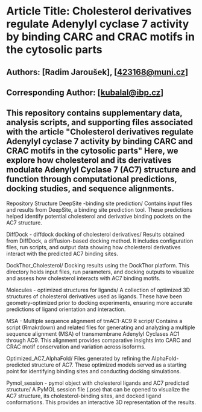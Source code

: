 # Article Title: Cholesterol derivatives regulate Adenylyl cyclase 7 activity by binding CARC and CRAC motifs in the cytosolic parts

## Authors: [Radim Jaroušek], [423168@muni.cz]

## Corresponding Author: [kubalal@ibp.cz]

## This repository contains supplementary data, analysis scripts, and supporting files associated with the article "Cholesterol derivatives regulate Adenylyl cyclase 7 activity by binding CARC and CRAC motifs in the cytosolic parts" Here, we explore how cholesterol and its derivatives modulate Adenylyl Cyclase 7 (AC7) structure and function through computational predictions, docking studies, and sequence alignments.

Repository Structure
DeepSite -binding site prediction/
Contains input files and results from DeepSite, a binding site prediction tool. These predictions helped identify potential cholesterol and derivative binding pockets on the AC7 structure.

DiffDock - diffdock docking of cholesterol derivatives/
Results obtained from DiffDock, a diffusion-based docking method. It includes configuration files, run scripts, and output data showing how cholesterol derivatives interact with the predicted AC7 binding sites.

DockThor_Cholesterol/
Docking results using the DockThor platform. This directory holds input files, run parameters, and docking outputs to visualize and assess how cholesterol interacts with AC7 binding motifs.

Molecules - optimized structures for ligands/
A collection of optimized 3D structures of cholesterol derivatives used as ligands. These have been geometry-optimized prior to docking experiments, ensuring more accurate predictions of ligand orientation and interaction.

MSA - Multiple sequence alignment of tmAC1-AC9 R script/
Contains a script (Rmakrdown) and related files for generating and analyzing a multiple sequence alignment (MSA) of transmembrane Adenylyl Cyclases AC1 through AC9. This alignment provides comparative insights into CARC and CRAC motif conservation and variation across isoforms.

Optimized_AC7_AlphaFold/
Files generated by refining the AlphaFold-predicted structure of AC7. These optimized models served as a starting point for identifying binding sites and conducting docking simulations.

Pymol_session - pymol object with cholesterol ligands and AC7 predicted structure/
A PyMOL session file (.pse) that can be opened to visualize the AC7 structure, its cholesterol-binding sites, and docked ligand conformations. This provides an interactive 3D representation of the results.
